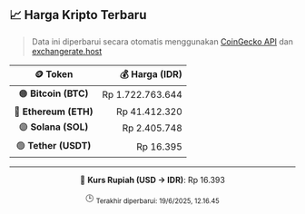 

<!-- HARGA_KRIPTO -->
## 📈 Harga Kripto Terbaru

> Data ini diperbarui secara otomatis menggunakan [CoinGecko API](https://www.coingecko.com/) dan [exchangerate.host](https://exchangerate.host/)

<div align="center">

| 🪙 Token | 💰 Harga (IDR) |
|:------:|---------------:|
| 🟠 **Bitcoin (BTC)**   | Rp 1.722.763.644 |
| 🔵 **Ethereum (ETH)**  | Rp 41.412.320 |
| 🟣 **Solana (SOL)**    | Rp 2.405.748 |
| 🟢 **Tether (USDT)**   | Rp 16.395 |

---

💱 **Kurs Rupiah (USD → IDR)**: Rp 16.393

🕒 <sub>Terakhir diperbarui: 19/6/2025, 12.16.45</sub>

</div>
<!-- /HARGA_KRIPTO -->